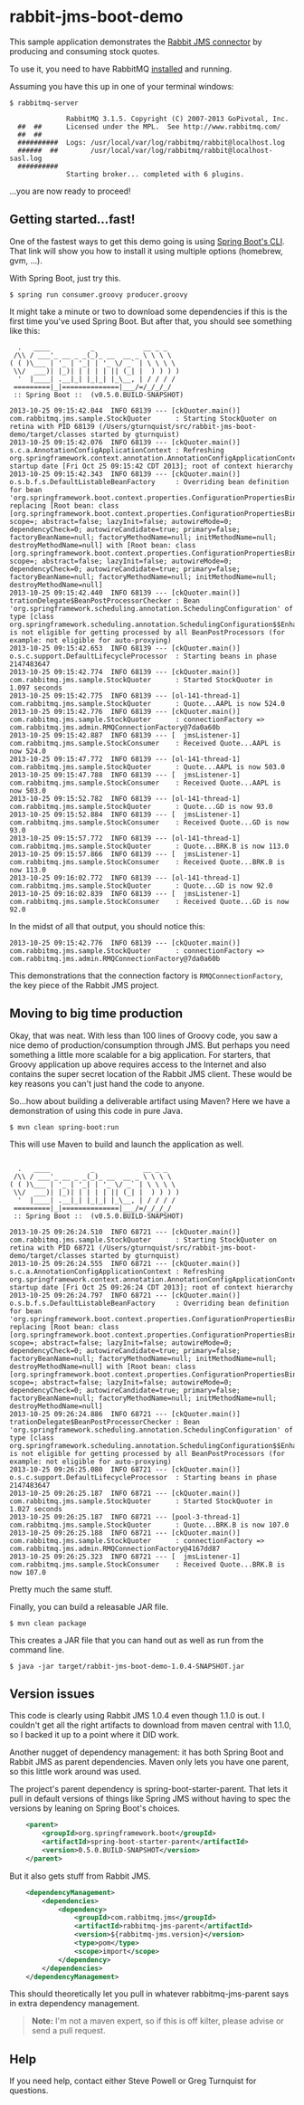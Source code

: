 rabbit-jms-boot-demo
====================
This sample application demonstrates the [Rabbit JMS connector](http://blog.gopivotal.com/products/messaging-with-jms-and-rabbitmq) by producing and consuming stock quotes.

To use it, you need to have RabbitMQ [installed](http://www.rabbitmq.com/download.html) and running.

Assuming you have this up in one of your terminal windows:

```
$ rabbitmq-server 

              RabbitMQ 3.1.5. Copyright (C) 2007-2013 GoPivotal, Inc.
  ##  ##      Licensed under the MPL.  See http://www.rabbitmq.com/
  ##  ##
  ##########  Logs: /usr/local/var/log/rabbitmq/rabbit@localhost.log
  ######  ##        /usr/local/var/log/rabbitmq/rabbit@localhost-sasl.log
  ##########
              Starting broker... completed with 6 plugins.
```

…you are now ready to proceed!

Getting started…fast!
----------------------------
One of the fastest ways to get this demo going is using [Spring Boot's CLI](https://github.com/spring-projects/spring-boot/tree/master/spring-boot-cli). That link will show you how to install it using multiple options (homebrew, gvm, …).

With Spring Boot, just try this.

```
$ spring run consumer.groovy producer.groovy
```

It might take a minute or two to download some dependencies if this is the first time you've used Spring Boot. But after that, you should see something like this:

```
  .   ____          _            __ _ _
 /\\ / ___'_ __ _ _(_)_ __  __ _ \ \ \ \
( ( )\___ | '_ | '_| | '_ \/ _` | \ \ \ \
 \\/  ___)| |_)| | | | | || (_| |  ) ) ) )
  '  |____| .__|_| |_|_| |_\__, | / / / /
 =========|_|==============|___/=/_/_/_/
 :: Spring Boot ::  (v0.5.0.BUILD-SNAPSHOT)

2013-10-25 09:15:42.044  INFO 68139 --- [ckQuoter.main()] com.rabbitmq.jms.sample.StockQuoter      : Starting StockQuoter on retina with PID 68139 (/Users/gturnquist/src/rabbit-jms-boot-demo/target/classes started by gturnquist)
2013-10-25 09:15:42.076  INFO 68139 --- [ckQuoter.main()] s.c.a.AnnotationConfigApplicationContext : Refreshing org.springframework.context.annotation.AnnotationConfigApplicationContext@507d259: startup date [Fri Oct 25 09:15:42 CDT 2013]; root of context hierarchy
2013-10-25 09:15:42.343  INFO 68139 --- [ckQuoter.main()] o.s.b.f.s.DefaultListableBeanFactory     : Overriding bean definition for bean 'org.springframework.boot.context.properties.ConfigurationPropertiesBindingPostProcessor': replacing [Root bean: class [org.springframework.boot.context.properties.ConfigurationPropertiesBindingPostProcessor]; scope=; abstract=false; lazyInit=false; autowireMode=0; dependencyCheck=0; autowireCandidate=true; primary=false; factoryBeanName=null; factoryMethodName=null; initMethodName=null; destroyMethodName=null] with [Root bean: class [org.springframework.boot.context.properties.ConfigurationPropertiesBindingPostProcessor]; scope=; abstract=false; lazyInit=false; autowireMode=0; dependencyCheck=0; autowireCandidate=true; primary=false; factoryBeanName=null; factoryMethodName=null; initMethodName=null; destroyMethodName=null]
2013-10-25 09:15:42.440  INFO 68139 --- [ckQuoter.main()] trationDelegate$BeanPostProcessorChecker : Bean 'org.springframework.scheduling.annotation.SchedulingConfiguration' of type [class org.springframework.scheduling.annotation.SchedulingConfiguration$$EnhancerByCGLIB$$bdff0256] is not eligible for getting processed by all BeanPostProcessors (for example: not eligible for auto-proxying)
2013-10-25 09:15:42.653  INFO 68139 --- [ckQuoter.main()] o.s.c.support.DefaultLifecycleProcessor  : Starting beans in phase 2147483647
2013-10-25 09:15:42.774  INFO 68139 --- [ckQuoter.main()] com.rabbitmq.jms.sample.StockQuoter      : Started StockQuoter in 1.097 seconds
2013-10-25 09:15:42.775  INFO 68139 --- [ol-141-thread-1] com.rabbitmq.jms.sample.StockQuoter      : Quote...AAPL is now 524.0
2013-10-25 09:15:42.776  INFO 68139 --- [ckQuoter.main()] com.rabbitmq.jms.sample.StockQuoter      : connectionFactory => com.rabbitmq.jms.admin.RMQConnectionFactory@7da0a60b
2013-10-25 09:15:42.887  INFO 68139 --- [  jmsListener-1] com.rabbitmq.jms.sample.StockConsumer    : Received Quote...AAPL is now 524.0
2013-10-25 09:15:47.772  INFO 68139 --- [ol-141-thread-1] com.rabbitmq.jms.sample.StockQuoter      : Quote...AAPL is now 503.0
2013-10-25 09:15:47.788  INFO 68139 --- [  jmsListener-1] com.rabbitmq.jms.sample.StockConsumer    : Received Quote...AAPL is now 503.0
2013-10-25 09:15:52.782  INFO 68139 --- [ol-141-thread-1] com.rabbitmq.jms.sample.StockQuoter      : Quote...GD is now 93.0
2013-10-25 09:15:52.884  INFO 68139 --- [  jmsListener-1] com.rabbitmq.jms.sample.StockConsumer    : Received Quote...GD is now 93.0
2013-10-25 09:15:57.772  INFO 68139 --- [ol-141-thread-1] com.rabbitmq.jms.sample.StockQuoter      : Quote...BRK.B is now 113.0
2013-10-25 09:15:57.866  INFO 68139 --- [  jmsListener-1] com.rabbitmq.jms.sample.StockConsumer    : Received Quote...BRK.B is now 113.0
2013-10-25 09:16:02.772  INFO 68139 --- [ol-141-thread-1] com.rabbitmq.jms.sample.StockQuoter      : Quote...GD is now 92.0
2013-10-25 09:16:02.839  INFO 68139 --- [  jmsListener-1] com.rabbitmq.jms.sample.StockConsumer    : Received Quote...GD is now 92.0
```

In the midst of all that output, you should notice this:

```
2013-10-25 09:15:42.776  INFO 68139 --- [ckQuoter.main()] com.rabbitmq.jms.sample.StockQuoter      : connectionFactory => com.rabbitmq.jms.admin.RMQConnectionFactory@7da0a60b
```

This demonstrations that the connection factory is `RMQConnectionFactory`, the key piece of the Rabbit JMS project.

Moving to big time production
-----------------------------
Okay, that was neat. With less than 100 lines of Groovy code, you saw a nice demo of production/consumption through JMS. But perhaps you need something a little more scalable for a big application. For starters, that Groovy application up above requires access to the Internet and also contains the super secret location of the Rabbit JMS client. These would be key reasons you can't just hand the code to anyone.

So…how about building a deliverable artifact using Maven? Here we have a demonstration of using this code in pure Java.

```
$ mvn clean spring-boot:run
```

This will use Maven to build and launch the application as well.

```

  .   ____          _            __ _ _
 /\\ / ___'_ __ _ _(_)_ __  __ _ \ \ \ \
( ( )\___ | '_ | '_| | '_ \/ _` | \ \ \ \
 \\/  ___)| |_)| | | | | || (_| |  ) ) ) )
  '  |____| .__|_| |_|_| |_\__, | / / / /
 =========|_|==============|___/=/_/_/_/
 :: Spring Boot ::  (v0.5.0.BUILD-SNAPSHOT)

2013-10-25 09:26:24.510  INFO 68721 --- [ckQuoter.main()] com.rabbitmq.jms.sample.StockQuoter      : Starting StockQuoter on retina with PID 68721 (/Users/gturnquist/src/rabbit-jms-boot-demo/target/classes started by gturnquist)
2013-10-25 09:26:24.555  INFO 68721 --- [ckQuoter.main()] s.c.a.AnnotationConfigApplicationContext : Refreshing org.springframework.context.annotation.AnnotationConfigApplicationContext@4bdb635a: startup date [Fri Oct 25 09:26:24 CDT 2013]; root of context hierarchy
2013-10-25 09:26:24.797  INFO 68721 --- [ckQuoter.main()] o.s.b.f.s.DefaultListableBeanFactory     : Overriding bean definition for bean 'org.springframework.boot.context.properties.ConfigurationPropertiesBindingPostProcessor': replacing [Root bean: class [org.springframework.boot.context.properties.ConfigurationPropertiesBindingPostProcessor]; scope=; abstract=false; lazyInit=false; autowireMode=0; dependencyCheck=0; autowireCandidate=true; primary=false; factoryBeanName=null; factoryMethodName=null; initMethodName=null; destroyMethodName=null] with [Root bean: class [org.springframework.boot.context.properties.ConfigurationPropertiesBindingPostProcessor]; scope=; abstract=false; lazyInit=false; autowireMode=0; dependencyCheck=0; autowireCandidate=true; primary=false; factoryBeanName=null; factoryMethodName=null; initMethodName=null; destroyMethodName=null]
2013-10-25 09:26:24.886  INFO 68721 --- [ckQuoter.main()] trationDelegate$BeanPostProcessorChecker : Bean 'org.springframework.scheduling.annotation.SchedulingConfiguration' of type [class org.springframework.scheduling.annotation.SchedulingConfiguration$$EnhancerByCGLIB$$82fdc4dd] is not eligible for getting processed by all BeanPostProcessors (for example: not eligible for auto-proxying)
2013-10-25 09:26:25.080  INFO 68721 --- [ckQuoter.main()] o.s.c.support.DefaultLifecycleProcessor  : Starting beans in phase 2147483647
2013-10-25 09:26:25.187  INFO 68721 --- [ckQuoter.main()] com.rabbitmq.jms.sample.StockQuoter      : Started StockQuoter in 1.027 seconds
2013-10-25 09:26:25.187  INFO 68721 --- [pool-3-thread-1] com.rabbitmq.jms.sample.StockQuoter      : Quote...BRK.B is now 107.0
2013-10-25 09:26:25.188  INFO 68721 --- [ckQuoter.main()] com.rabbitmq.jms.sample.StockQuoter      : connectionFactory => com.rabbitmq.jms.admin.RMQConnectionFactory@4167dd87
2013-10-25 09:26:25.323  INFO 68721 --- [  jmsListener-1] com.rabbitmq.jms.sample.StockConsumer    : Received Quote...BRK.B is now 107.0
```

Pretty much the same stuff.

Finally, you can build a releasable JAR file.

```
$ mvn clean package
```

This creates a JAR file that you can hand out as well as run from the command line.

```
$ java -jar target/rabbit-jms-boot-demo-1.0.4-SNAPSHOT.jar
```

Version issues
--------------
This code is clearly using Rabbit JMS 1.0.4 even though 1.1.0 is out. I couldn't get all the right artifacts to download from maven central with 1.1.0, so I backed it up to a point where it DID work.

Another nugget of dependency management: it has both Spring Boot and Rabbit JMS as parent dependencies. Maven only lets you have one parent, so this little work around was used.

The project's parent dependency is spring-boot-starter-parent. That lets it pull in default versions of things like Spring JMS without having to spec the versions by leaning on Spring Boot's choices.

```xml
    <parent>
        <groupId>org.springframework.boot</groupId>
        <artifactId>spring-boot-starter-parent</artifactId>
        <version>0.5.0.BUILD-SNAPSHOT</version>
    </parent>
```

But it also gets stuff from Rabbit JMS.

```xml
    <dependencyManagement>
        <dependencies>
            <dependency>
                <groupId>com.rabbitmq.jms</groupId>
                <artifactId>rabbitmq-jms-parent</artifactId>
                <version>${rabbitmq-jms.version}</version>
                <type>pom</type>
                <scope>import</scope>
            </dependency>
        </dependencies>
    </dependencyManagement>
```

This should theoretically let you pull in whatever rabbitmq-jms-parent says in extra dependency management.

> **Note:** I'm not a maven expert, so if this is off kilter, please advise or send a pull request.

Help
----
If you need help, contact either Steve Powell or Greg Turnquist for questions.
